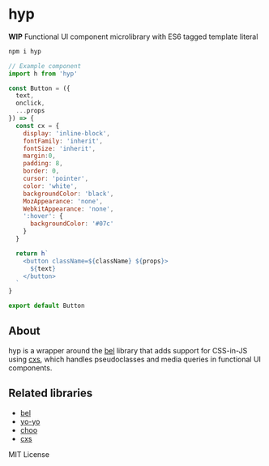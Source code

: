 
# hyp

**WIP** Functional UI component microlibrary with ES6 tagged template literal

```sh
npm i hyp
```

```js
// Example component
import h from 'hyp'

const Button = ({
  text,
  onclick,
  ...props
}) => {
  const cx = {
    display: 'inline-block',
    fontFamily: 'inherit',
    fontSize: 'inherit',
    margin:0,
    padding: 8,
    border: 0,
    cursor: 'pointer',
    color: 'white',
    backgroundColor: 'black',
    MozAppearance: 'none',
    WebkitAppearance: 'none',
    ':hover': {
      backgroundColor: '#07c'
    }
  }

  return h`
    <button className=${className} ${props}>
      ${text}
    </button>
  `
}

export default Button
```

## About

hyp is a wrapper around the [bel](https://github.com/shama/bel)
library that adds support for CSS-in-JS using [cxs](https://github.com/jxnblk/cxs),
which handles pseudoclasses and media queries in functional UI components.


## Related libraries

- [bel](https://github.com/shama/bel)
- [yo-yo](https://github.com/maxogden/yo-yo)
- [choo](https://github.com/yoshuawuyts/choo)
- [cxs](https://github.com/jxnblk/cxs)

MIT License

